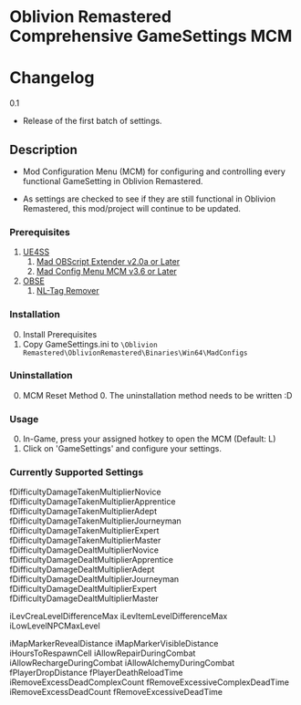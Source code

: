 # Oblivion Remastered Comprehensive GameSettings MCM

# Changelog
0.1
* Release of the first batch of settings. 

## Description

* Mod Configuration Menu (MCM) for configuring and controlling every functional GameSetting in Oblivion Remastered. 

* As settings are checked to see if they are still functional in Oblivion Remastered, this mod/project will continue to be updated.

### Prerequisites
1. [UE4SS](https://www.nexusmods.com/oblivionremastered/mods/32)
	1. [Mad OBScript Extender v2.0a or Later](https://www.nexusmods.com/oblivionremastered/mods/4819)
	2. [Mad Config Menu MCM v3.6 or Later](https://www.nexusmods.com/oblivionremastered/mods/4810)
2. [OBSE](https://www.nexusmods.com/oblivionremastered/mods/282)
	1. [NL-Tag Remover](https://www.nexusmods.com/oblivionremastered/mods/473)
	
### Installation
0. Install Prerequisites
1. Copy GameSettings.ini to `\Oblivion Remastered\OblivionRemastered\Binaries\Win64\MadConfigs`

### Uninstallation
0. MCM Reset Method
	0. The uninstallation method needs to be written :D

### Usage
0. In-Game, press your assigned hotkey to open the MCM (Default: L)
1. Click on 'GameSettings' and configure your settings.

### Currently Supported Settings

fDifficultyDamageTakenMultiplierNovice
fDifficultyDamageTakenMultiplierApprentice
fDifficultyDamageTakenMultiplierAdept
fDifficultyDamageTakenMultiplierJourneyman
fDifficultyDamageTakenMultiplierExpert
fDifficultyDamageTakenMultiplierMaster
fDifficultyDamageDealtMultiplierNovice
fDifficultyDamageDealtMultiplierApprentice
fDifficultyDamageDealtMultiplierAdept
fDifficultyDamageDealtMultiplierJourneyman
fDifficultyDamageDealtMultiplierExpert
fDifficultyDamageDealtMultiplierMaster

iLevCreaLevelDifferenceMax
iLevItemLevelDifferenceMax
iLowLevelNPCMaxLevel

iMapMarkerRevealDistance
iMapMarkerVisibleDistance
iHoursToRespawnCell
iAllowRepairDuringCombat
iAllowRechargeDuringCombat
iAllowAlchemyDuringCombat
fPlayerDropDistance
fPlayerDeathReloadTime
iRemoveExcessDeadComplexCount
fRemoveExcessiveComplexDeadTime
iRemoveExcessDeadCount
fRemoveExcessiveDeadTime